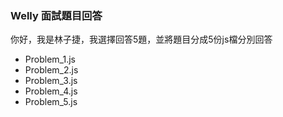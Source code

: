 ### Welly 面試題目回答
你好，我是林子捷，我選擇回答5題，並將題目分成5份js檔分別回答
- Problem_1.js
- Problem_2.js
- Problem_3.js
- Problem_4.js
- Problem_5.js
  
